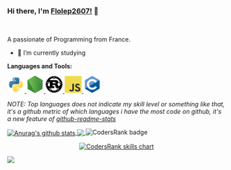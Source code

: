 ### Hi there, I'm [Flolep2607!](https://flolep.fr) 👋

<br />

A passionate of Programming from France.

- 🔭 I’m currently studying

**Languages and Tools:**

<p align="left">
<a href="https://www.python.org/" target="_blank" rel="noreferrer"> <img src="https://raw.githubusercontent.com/devicons/devicon/master/icons/python/python-original.svg" alt="python" width="40" height="40"/> </a>
<a href="https://www.nodejs.org/" target="_blank" rel="noreferrer"> <img src="https://raw.githubusercontent.com/devicons/devicon/master/icons/nodejs/nodejs-original.svg" alt="nodejs" width="40" height="40"/> </a>
<a href="https://www.rust-lang.org/" target="_blank" rel="noreferrer"> <img src="https://raw.githubusercontent.com/devicons/devicon/master/icons/rust/rust-original.svg" alt="rust" width="40" height="40"/> </a>
<a href="https://www.javascript.com/" target="_blank" rel="noreferrer"> <img src="https://raw.githubusercontent.com/devicons/devicon/master/icons/javascript/javascript-original.svg" alt="js" width="40" height="40"/> </a>
<a href="https://www.cprogramming.com/" target="_blank" rel="noreferrer"> <img src="https://raw.githubusercontent.com/devicons/devicon/master/icons/c/c-original.svg" alt="c" width="40" height="40"/> </a>
</p>


*NOTE: Top languages does not indicate my skill level or something like that, it's a github metric of which languages i have the most code on github, it's a new feature of 
[github-readme-stats](https://github.com)*


<a href="https://github.com/flolep2607/github-readme-stats">
  <img align="center" src="https://github-readme-stats.vercel.app/api?username=flolep2607&show_icons=true&include_all_commits=true&theme=radical" alt="Anurag's github stats" />
</a>
<a href="https://github.com/flolep2607/github-readme-stats">
  <img align="center" src="https://github-readme-stats.vercel.app/api/top-langs/?username=flolep2607&layout=compact&theme=radical&hide=php,css" />
</a>
<img src="https://cr-ss-service.azurewebsites.net/api/ScreenShot?widget=summary&username=flolep2607&a=4" alt="CodersRank badge" width="420" />
<p align="center">
  <a href="https://profile.codersrank.io/user/peti2001" target="_blank">
    <img src="https://cr-skills-chart-widget.azurewebsites.net/api/api?username=flolep2607&skills=rust,C,javascript,python&width=1020" alt="CodersRank skills chart"/>
  </a>
</p>


![](https://visitor-badge.laobi.icu/badge?page_id=flolep2607.flolep2607)
